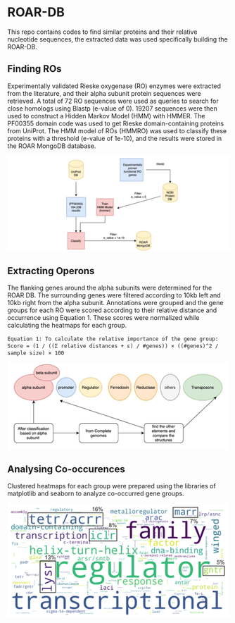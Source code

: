 # ROAR-DB 

This repo contains codes to find similar proteins and their relative nucleotide sequences, the extracted data was used specifically building the ROAR-DB.  

## Finding ROs

Experimentally validated Rieske oxygenase (RO) enzymes were extracted from the literature, and their alpha subunit protein sequences were retrieved. A total of 72 RO sequences were used as queries to search for close homologs using Blastp (e-value of 0). 19207 sequences were then used to construct a Hidden Markov Model (HMM) with HMMER. The PF00355 domain code was used to get Rieske domain-containing proteins from UniProt. The HMM model of ROs (HMMRO) was used to classify these proteins with a threshold (e-value of 1e-10), and the results were stored in the ROAR MongoDB database.

![example_output](/img/ROARMongoDB_low.png)

## Extracting Operons


The flanking genes around the alpha subunits were determined for the ROAR DB. The surrounding genes were filtered according to 10kb left and 10kb right from the alpha subunit. Annotations were grouped and the gene groups for each RO were scored according to their relative distance and occurrence using Equation 1. These scores were normalized while calculating the heatmaps for each group. 
 ```
Equation 1: To calculate the relative importance of the gene group:
Score = (1 / ((Σ relative distances + ε) / #genes)) × ((#genes)^2 / sample size) × 100
 ```

![example_output](/img/Operon.png)
## Analysing Co-occurences 

Clustered heatmaps for each group were prepared using the libraries of matplotlib and seaborn to analyze co-occurred gene groups.

![example_output](/img/WordCloudR.png)